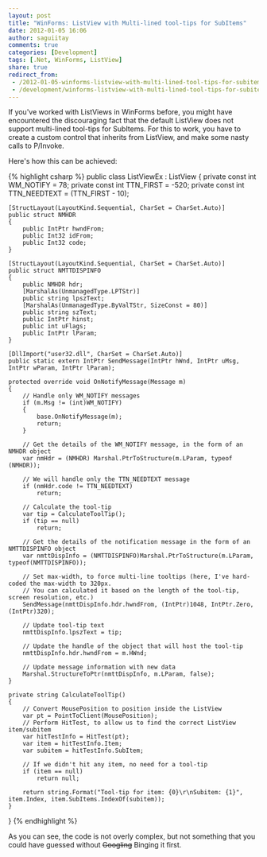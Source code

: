 ```yaml
---
layout: post
title: "WinForms: ListView with Multi-lined tool-tips for SubItems"
date: 2012-01-05 16:06
author: saguiitay
comments: true
categories: [Development]
tags: [.Net, WinForms, ListView]
share: true
redirect_from:
 - /2012-01-05-winforms-listview-with-multi-lined-tool-tips-for-subitems/
 - /development/winforms-listview-with-multi-lined-tool-tips-for-subitems/
---
```

If you've worked with ListViews in WinForms before, you might have encountered the discouraging fact that the default ListView does 
not support multi-lined tool-tips for SubItems. For this to work, you have to create a custom control that inherits from ListView, 
and make some nasty calls to P/Invoke. 

Here's how this can be achieved: 

{% highlight csharp %}
public class ListViewEx : ListView 
{ 
	private const int WM_NOTIFY = 78;
	private const int TTN_FIRST = -520;
	private const int TTN_NEEDTEXT = (TTN_FIRST - 10);
	
	[StructLayout(LayoutKind.Sequential, CharSet = CharSet.Auto)]
	public struct NMHDR 
	{
		public IntPtr hwndFrom;
		public Int32 idFrom;
		public Int32 code;
	}
	
	[StructLayout(LayoutKind.Sequential, CharSet = CharSet.Auto)]
	public struct NMTTDISPINFO
	{
		public NMHDR hdr;
		[MarshalAs(UnmanagedType.LPTStr)]
		public string lpszText;
		[MarshalAs(UnmanagedType.ByValTStr, SizeConst = 80)]
		public string szText;
		public IntPtr hinst;
		public int uFlags;
		public IntPtr lParam;
	}
	
	[DllImport("user32.dll", CharSet = CharSet.Auto)]
	public static extern IntPtr SendMessage(IntPtr hWnd, IntPtr uMsg, IntPtr wParam, IntPtr lParam); 
	
	protected override void OnNotifyMessage(Message m)
	{
		// Handle only WM_NOTIFY messages 
		if (m.Msg != (int)WM_NOTIFY)
		{
			base.OnNotifyMessage(m);
			return;
		}
		
		// Get the details of the WM_NOTIFY message, in the form of an NMHDR object
		var nmHdr = (NMHDR) Marshal.PtrToStructure(m.LParam, typeof (NMHDR));
		
		// We will handle only the TTN_NEEDTEXT message 
		if (nmHdr.code != TTN_NEEDTEXT)
			return;
		
		// Calculate the tool-tip 
		var tip = CalculateToolTip();
		if (tip == null)
			return;
		
		// Get the details of the notification message in the form of an NMTTDISPINFO object
		var nmttDispInfo = (NMTTDISPINFO)Marshal.PtrToStructure(m.LParam, typeof(NMTTDISPINFO));
		
		// Set max-width, to force multi-line tooltips (here, I've hard-coded the max-width to 320px.
		// You can calculated it based on the length of the tool-tip, screen resolution, etc.)
		SendMessage(nmttDispInfo.hdr.hwndFrom, (IntPtr)1048, IntPtr.Zero, (IntPtr)320);
		
		// Update tool-tip text
		nmttDispInfo.lpszText = tip;
		
		// Update the handle of the object that will host the tool-tip
		nmttDispInfo.hdr.hwndFrom = m.HWnd;
		
		// Update message information with new data
		Marshal.StructureToPtr(nmttDispInfo, m.LParam, false);
	}
	
	private string CalculateToolTip()
	{
		// Convert MousePosition to position inside the ListView
		var pt = PointToClient(MousePosition);
		// Perform HitTest, to allow us to find the correct ListView item/subitem
		var hitTestInfo = HitTest(pt);
		var item = hitTestInfo.Item;
		var subitem = hitTestInfo.SubItem;
		
		// If we didn't hit any item, no need for a tool-tip
		if (item == null)
			return null;
		
		return string.Format("Tool-tip for item: {0}\r\nSubitem: {1}", item.Index, item.SubItems.IndexOf(subitem));
	}
}
{% endhighlight %}

As you can see, the code is not overly complex, but not something that you could have guessed without ~~Googling~~ Binging it first.
